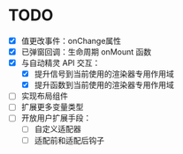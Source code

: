 # TODO
- [x] 值更改事件：onChange属性
- [x] 已弹窗回调：生命周期 onMount 函数
- [x] 与自动精灵 API 交互：
  - [x] 提升信号到当前使用的渲染器专用作用域
  - [x] 提升函数到当前使用的渲染器专用作用域
- [ ] 实现布局组件
- [ ] 扩展更多变量类型
- [ ] 开放用户扩展手段：
  - [ ] 自定义适配器
  - [ ] 适配前和适配后钩子

